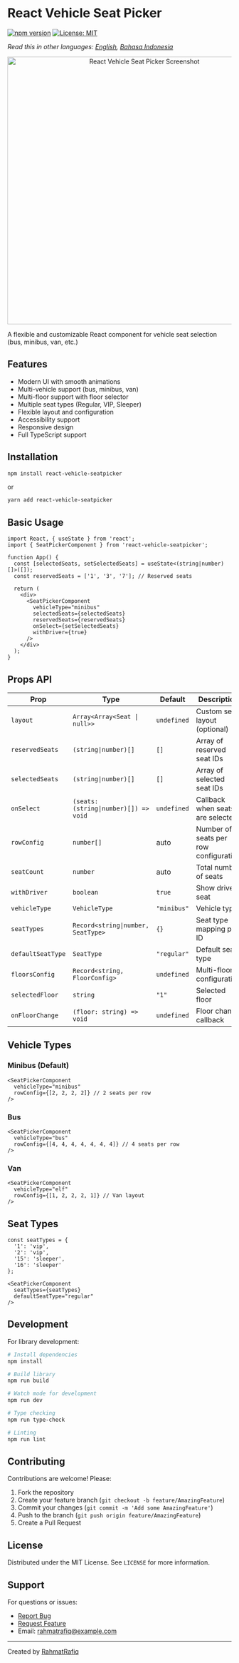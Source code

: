 # React Vehicle Seat Picker

[![npm version](https://badge.fury.io/js/react-vehicle-seatpicker.svg)](https://badge.fury.io/js/react-vehicle-seatpicker)
[![License: MIT](https://img.shields.io/badge/License-MIT-yellow.svg)](https://opensource.org/licenses/MIT)

*Read this in other languages: [English](README.en.md), [Bahasa Indonesia](README.id.md)*

<p align="center">
  <img src="image.png" alt="React Vehicle Seat Picker Screenshot" width="600"/>
</p>

A flexible and customizable React component for vehicle seat selection (bus, minibus, van, etc.)

## Features

- Modern UI with smooth animations
- Multi-vehicle support (bus, minibus, van)
- Multi-floor support with floor selector
- Multiple seat types (Regular, VIP, Sleeper)
- Flexible layout and configuration
- Accessibility support
- Responsive design
- Full TypeScript support

## Installation

```bash
npm install react-vehicle-seatpicker
```

or

```bash
yarn add react-vehicle-seatpicker
```

## Basic Usage

```tsx
import React, { useState } from 'react';
import { SeatPickerComponent } from 'react-vehicle-seatpicker';

function App() {
  const [selectedSeats, setSelectedSeats] = useState<(string|number)[]>([]);
  const reservedSeats = ['1', '3', '7']; // Reserved seats

  return (
    <div>
      <SeatPickerComponent
        vehicleType="minibus"
        selectedSeats={selectedSeats}
        reservedSeats={reservedSeats}
        onSelect={setSelectedSeats}
        withDriver={true}
      />
    </div>
  );
}
```

## Props API

| Prop | Type | Default | Description |
|------|------|---------|-------------|
| `layout` | `Array<Array<Seat \| null>>` | `undefined` | Custom seat layout (optional) |
| `reservedSeats` | `(string\|number)[]` | `[]` | Array of reserved seat IDs |
| `selectedSeats` | `(string\|number)[]` | `[]` | Array of selected seat IDs |
| `onSelect` | `(seats: (string\|number)[]) => void` | `undefined` | Callback when seats are selected |
| `rowConfig` | `number[]` | auto | Number of seats per row configuration |
| `seatCount` | `number` | auto | Total number of seats |
| `withDriver` | `boolean` | `true` | Show driver seat |
| `vehicleType` | `VehicleType` | `"minibus"` | Vehicle type |
| `seatTypes` | `Record<string\|number, SeatType>` | `{}` | Seat type mapping per ID |
| `defaultSeatType` | `SeatType` | `"regular"` | Default seat type |
| `floorsConfig` | `Record<string, FloorConfig>` | `undefined` | Multi-floor configuration |
| `selectedFloor` | `string` | `"1"` | Selected floor |
| `onFloorChange` | `(floor: string) => void` | `undefined` | Floor change callback |

## Vehicle Types

### Minibus (Default)
```tsx
<SeatPickerComponent
  vehicleType="minibus"
  rowConfig={[2, 2, 2, 2]} // 2 seats per row
/>
```

### Bus
```tsx
<SeatPickerComponent
  vehicleType="bus"
  rowConfig={[4, 4, 4, 4, 4, 4, 4]} // 4 seats per row
/>
```

### Van
```tsx
<SeatPickerComponent
  vehicleType="elf"
  rowConfig={[1, 2, 2, 2, 1]} // Van layout
/>
```

## Seat Types

```tsx
const seatTypes = {
  '1': 'vip',
  '2': 'vip', 
  '15': 'sleeper',
  '16': 'sleeper'
};

<SeatPickerComponent
  seatTypes={seatTypes}
  defaultSeatType="regular"
/>
```

## Development

For library development:

```bash
# Install dependencies
npm install

# Build library
npm run build

# Watch mode for development
npm run dev

# Type checking
npm run type-check

# Linting
npm run lint
```

## Contributing

Contributions are welcome! Please:

1. Fork the repository
2. Create your feature branch (`git checkout -b feature/AmazingFeature`)
3. Commit your changes (`git commit -m 'Add some AmazingFeature'`)
4. Push to the branch (`git push origin feature/AmazingFeature`)
5. Create a Pull Request

## License

Distributed under the MIT License. See `LICENSE` for more information.

## Support

For questions or issues:

- [Report Bug](https://github.com/RahmatRafiq/react-vehicle-seatpicker/issues)
- [Request Feature](https://github.com/RahmatRafiq/react-vehicle-seatpicker/issues)
- Email: rahmatrafiq@example.com

---

Created by [RahmatRafiq](https://github.com/RahmatRafiq)